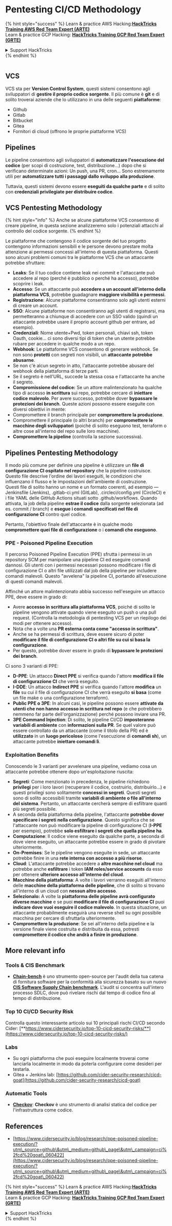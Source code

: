 # Pentesting CI/CD Methodology

{% hint style="success" %}
Learn & practice AWS Hacking:<img src="../.gitbook/assets/image (1).png" alt="" data-size="line">[**HackTricks Training AWS Red Team Expert (ARTE)**](https://training.hacktricks.xyz/courses/arte)<img src="../.gitbook/assets/image (1).png" alt="" data-size="line">\
Learn & practice GCP Hacking: <img src="../.gitbook/assets/image (2).png" alt="" data-size="line">[**HackTricks Training GCP Red Team Expert (GRTE)**<img src="../.gitbook/assets/image (2).png" alt="" data-size="line">](https://training.hacktricks.xyz/courses/grte)

<details>

<summary>Support HackTricks</summary>

* Check the [**subscription plans**](https://github.com/sponsors/carlospolop)!
* **Join the** 💬 [**Discord group**](https://discord.gg/hRep4RUj7f) or the [**telegram group**](https://t.me/peass) or **follow** us on **Twitter** 🐦 [**@hacktricks\_live**](https://twitter.com/hacktricks\_live)**.**
* **Share hacking tricks by submitting PRs to the** [**HackTricks**](https://github.com/carlospolop/hacktricks) and [**HackTricks Cloud**](https://github.com/carlospolop/hacktricks-cloud) github repos.

</details>
{% endhint %}

<figure><img src="../.gitbook/assets/CLOUD-logo-letters.svg" alt=""><figcaption></figcaption></figure>

## VCS

VCS sta per **Version Control System**, questi sistemi consentono agli sviluppatori di **gestire il proprio codice sorgente**. Il più comune è **git** e di solito troverai aziende che lo utilizzano in una delle seguenti **piattaforme**:

* Github
* Gitlab
* Bitbucket
* Gitea
* Fornitori di cloud (offrono le proprie piattaforme VCS)

## Pipelines

Le pipeline consentono agli sviluppatori di **automatizzare l'esecuzione del codice** (per scopi di costruzione, test, distribuzione...) dopo che si verificano determinate azioni: Un push, una PR, cron... Sono estremamente utili per **automatizzare tutti i passaggi dallo sviluppo alla produzione**.

Tuttavia, questi sistemi devono essere **eseguiti da qualche parte** e di solito con **credenziali privilegiate per distribuire codice**.

## VCS Pentesting Methodology

{% hint style="info" %}
Anche se alcune piattaforme VCS consentono di creare pipeline, in questa sezione analizzeremo solo i potenziali attacchi al controllo del codice sorgente.
{% endhint %}

Le piattaforme che contengono il codice sorgente del tuo progetto contengono informazioni sensibili e le persone devono prestare molta attenzione ai permessi concessi all'interno di questa piattaforma. Questi sono alcuni problemi comuni tra le piattaforme VCS che un attaccante potrebbe sfruttare:

* **Leaks**: Se il tuo codice contiene leak nei commit e l'attaccante può accedere al repo (perché è pubblico o perché ha accesso), potrebbe scoprire i leak.
* **Accesso**: Se un attaccante può **accedere a un account all'interno della piattaforma VCS**, potrebbe guadagnare **maggiore visibilità e permessi**.
* **Registrazione**: Alcune piattaforme consentiranno solo agli utenti esterni di creare un account.
* **SSO**: Alcune piattaforme non consentiranno agli utenti di registrarsi, ma permetteranno a chiunque di accedere con un SSO valido (quindi un attaccante potrebbe usare il proprio account github per entrare, ad esempio).
* **Credenziali**: Nome utente+Pwd, token personali, chiavi ssh, token Oauth, cookie... ci sono diversi tipi di token che un utente potrebbe rubare per accedere in qualche modo a un repo.
* **Webhook**: Le piattaforme VCS consentono di generare webhook. Se non sono **protetti** con segreti non visibili, un **attaccante potrebbe abusarne**.
* Se non c'è alcun segreto in atto, l'attaccante potrebbe abusare del webhook della piattaforma di terze parti.
* Se il segreto è nell'URL, succede la stessa cosa e l'attaccante ha anche il segreto.
* **Compromissione del codice:** Se un attore malintenzionato ha qualche tipo di accesso **in scrittura** sui repo, potrebbe cercare di **iniettare codice malevolo**. Per avere successo, potrebbe dover **bypassare le protezioni dei branch**. Queste azioni possono essere eseguite con diversi obiettivi in mente:
* Compromettere il branch principale per **compromettere la produzione**.
* Compromettere il principale (o altri branch) per **compromettere le macchine degli sviluppatori** (poiché di solito eseguono test, terraform o altre cose all'interno del repo sulle loro macchine).
* **Compromettere la pipeline** (controlla la sezione successiva).

## Pipelines Pentesting Methodology

Il modo più comune per definire una pipeline è utilizzare un **file di configurazione CI ospitato nel repository** che la pipeline costruisce. Questo file descrive l'ordine dei lavori eseguiti, le condizioni che influenzano il flusso e le impostazioni dell'ambiente di costruzione.\
Questi file di solito hanno un nome e un formato coerenti, ad esempio — Jenkinsfile (Jenkins), .gitlab-ci.yml (GitLab), .circleci/config.yml (CircleCI) e i file YAML delle GitHub Actions situati sotto .github/workflows. Quando attivata, la job della pipeline **estrae il codice** dalla sorgente selezionata (ad es. commit / branch) e **esegue i comandi specificati nel file di configurazione CI** contro quel codice.

Pertanto, l'obiettivo finale dell'attaccante è in qualche modo **compromettere quei file di configurazione** o i **comandi che eseguono**.

### PPE - Poisoned Pipeline Execution

Il percorso Poisoned Pipeline Execution (PPE) sfrutta i permessi in un repository SCM per manipolare una pipeline CI ed eseguire comandi dannosi. Gli utenti con i permessi necessari possono modificare i file di configurazione CI o altri file utilizzati dal job della pipeline per includere comandi malevoli. Questo "avvelena" la pipeline CI, portando all'esecuzione di questi comandi malevoli.

Affinché un attore malintenzionato abbia successo nell'eseguire un attacco PPE, deve essere in grado di:

* Avere **accesso in scrittura alla piattaforma VCS**, poiché di solito le pipeline vengono attivate quando viene eseguito un push o una pull request. (Controlla la metodologia di pentesting VCS per un riepilogo dei modi per ottenere accesso).
* Nota che a volte una **PR esterna conta come "accesso in scrittura"**.
* Anche se ha permessi di scrittura, deve essere sicuro di poter **modificare il file di configurazione CI o altri file su cui si basa la configurazione**.
* Per questo, potrebbe dover essere in grado di **bypassare le protezioni dei branch**.

Ci sono 3 varianti di PPE:

* **D-PPE**: Un attacco **Direct PPE** si verifica quando l'attore **modifica il file di configurazione CI** che verrà eseguito.
* **I-DDE**: Un attacco **Indirect PPE** si verifica quando l'attore **modifica** un **file** su cui il file di configurazione CI che verrà eseguito **si basa** (come un file make o una configurazione terraform).
* **Public PPE o 3PE**: In alcuni casi, le pipeline possono essere **attivate da utenti che non hanno accesso in scrittura nel repo** (e che potrebbero nemmeno far parte dell'organizzazione) perché possono inviare una PR.
* **3PE Command Injection**: Di solito, le pipeline CI/CD **imposteranno variabili di ambiente** con **informazioni sulla PR**. Se quel valore può essere controllato da un attaccante (come il titolo della PR) ed è **utilizzato** in un **luogo pericoloso** (come l'esecuzione di **comandi sh**), un attaccante potrebbe **iniettare comandi lì**.

### Exploitation Benefits

Conoscendo le 3 varianti per avvelenare una pipeline, vediamo cosa un attaccante potrebbe ottenere dopo un'esploitazione riuscita:

* **Segreti**: Come menzionato in precedenza, le pipeline richiedono **privilegi** per i loro lavori (recuperare il codice, costruirlo, distribuirlo...) e questi privilegi sono solitamente **concessi in segreti**. Questi segreti sono di solito accessibili tramite **variabili di ambiente o file all'interno del sistema**. Pertanto, un attaccante cercherà sempre di esfiltrare quanti più segreti possibile.
* A seconda della piattaforma della pipeline, l'attaccante **potrebbe dover specificare i segreti nella configurazione**. Questo significa che se l'attaccante non può modificare la pipeline di configurazione CI (**I-PPE** per esempio), potrebbe **solo esfiltrare i segreti che quella pipeline ha**.
* **Computazione**: Il codice viene eseguito da qualche parte, a seconda di dove viene eseguito, un attaccante potrebbe essere in grado di pivotare ulteriormente.
* **On-Premises**: Se le pipeline vengono eseguite in sede, un attaccante potrebbe finire in una **rete interna con accesso a più risorse**.
* **Cloud**: L'attaccante potrebbe accedere a **altre macchine nel cloud** ma potrebbe anche **esfiltrare** i token **IAM roles/service accounts** da esso per ottenere **ulteriore accesso all'interno del cloud**.
* **Macchine della piattaforma**: A volte i lavori verranno eseguiti all'interno delle **macchine della piattaforma delle pipeline**, che di solito si trovano all'interno di un cloud con **nessun altro accesso**.
* **Selezionalo:** A volte la **piattaforma delle pipeline avrà configurato diverse macchine** e se puoi **modificare il file di configurazione CI** puoi **indicare dove vuoi eseguire il codice malevolo**. In questa situazione, un attaccante probabilmente eseguirà una reverse shell su ogni possibile macchina per cercare di sfruttarla ulteriormente.
* **Compromettere la produzione**: Se sei all'interno della pipeline e la versione finale viene costruita e distribuita da essa, potresti **compromettere il codice che andrà a finire in produzione**.

## More relevant info

### Tools & CIS Benchmark

* [**Chain-bench**](https://github.com/aquasecurity/chain-bench) è uno strumento open-source per l'audit della tua catena di fornitura software per la conformità alla sicurezza basato su un nuovo [**CIS Software Supply Chain benchmark**](https://github.com/aquasecurity/chain-bench/blob/main/docs/CIS-Software-Supply-Chain-Security-Guide-v1.0.pdf). L'audit si concentra sull'intero processo SDLC, dove può rivelare rischi dal tempo di codice fino al tempo di distribuzione.

### Top 10 CI/CD Security Risk

Controlla questo interessante articolo sui 10 principali rischi CI/CD secondo Cider: [**https://www.cidersecurity.io/top-10-cicd-security-risks/**](https://www.cidersecurity.io/top-10-cicd-security-risks/)

### Labs

* Su ogni piattaforma che puoi eseguire localmente troverai come lanciarla localmente in modo da poterla configurare come desideri per testarla.
* Gitea + Jenkins lab: [https://github.com/cider-security-research/cicd-goat](https://github.com/cider-security-research/cicd-goat)

### Automatic Tools

* [**Checkov**](https://github.com/bridgecrewio/checkov): **Checkov** è uno strumento di analisi statica del codice per l'infrastruttura come codice.

## References

* [https://www.cidersecurity.io/blog/research/ppe-poisoned-pipeline-execution/?utm\_source=github\&utm\_medium=github\_page\&utm\_campaign=ci%2fcd%20goat\_060422](https://www.cidersecurity.io/blog/research/ppe-poisoned-pipeline-execution/?utm\_source=github\&utm\_medium=github\_page\&utm\_campaign=ci%2fcd%20goat\_060422)

{% hint style="success" %}
Learn & practice AWS Hacking:<img src="../.gitbook/assets/image (1).png" alt="" data-size="line">[**HackTricks Training AWS Red Team Expert (ARTE)**](https://training.hacktricks.xyz/courses/arte)<img src="../.gitbook/assets/image (1).png" alt="" data-size="line">\
Learn & practice GCP Hacking: <img src="../.gitbook/assets/image (2).png" alt="" data-size="line">[**HackTricks Training GCP Red Team Expert (GRTE)**<img src="../.gitbook/assets/image (2).png" alt="" data-size="line">](https://training.hacktricks.xyz/courses/grte)

<details>

<summary>Support HackTricks</summary>

* Check the [**subscription plans**](https://github.com/sponsors/carlospolop)!
* **Join the** 💬 [**Discord group**](https://discord.gg/hRep4RUj7f) or the [**telegram group**](https://t.me/peass) or **follow** us on **Twitter** 🐦 [**@hacktricks\_live**](https://twitter.com/hacktricks\_live)**.**
* **Share hacking tricks by submitting PRs to the** [**HackTricks**](https://github.com/carlospolop/hacktricks) and [**HackTricks Cloud**](https://github.com/carlospolop/hacktricks-cloud) github repos.

</details>
{% endhint %}
